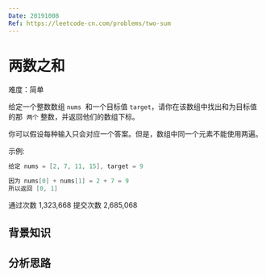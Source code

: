 ```yaml
---
Date: 20191008
Ref: https://leetcode-cn.com/problems/two-sum
---
```


# 两数之和

难度：简单

给定一个整数数组 `nums`  和一个目标值 `target`，请你在该数组中找出和为目标值的那  `两个` 整数，并返回他们的数组下标。

你可以假设每种输入只会对应一个答案。但是，数组中同一个元素不能使用两遍。

示例:

```s
给定 nums = [2, 7, 11, 15], target = 9

因为 nums[0] + nums[1] = 2 + 7 = 9
所以返回 [0, 1]
```

通过次数 1,323,668 提交次数 2,685,068

## 背景知识

## 分析思路
